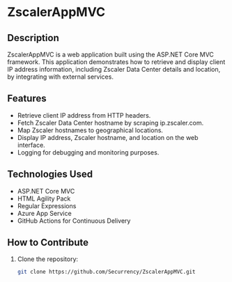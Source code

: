 # ZscalerAppMVC

## Description
ZscalerAppMVC is a web application built using the ASP.NET Core MVC framework. This application demonstrates how to retrieve and display client IP address information, including Zscaler Data Center details and location, by integrating with external services.

## Features
- Retrieve client IP address from HTTP headers.
- Fetch Zscaler Data Center hostname by scraping ip.zscaler.com.
- Map Zscaler hostnames to geographical locations.
- Display IP address, Zscaler hostname, and location on the web interface.
- Logging for debugging and monitoring purposes.

## Technologies Used
- ASP.NET Core MVC
- HTML Agility Pack
- Regular Expressions
- Azure App Service
- GitHub Actions for Continuous Delivery

## How to Contribute
1. Clone the repository:
   ```bash
   git clone https://github.com/Securrency/ZscalerAppMVC.git
